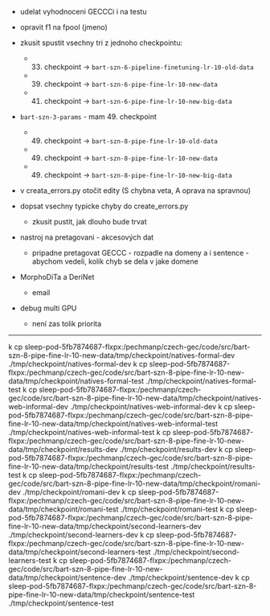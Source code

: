 - udelat vyhodnoceni GECCCi i na testu
- opravit f1 na fpool (jmeno)

- zkusit spustit vsechny tri z jednoho checkpointu:
  - 33. checkpoint -> `bart-szn-6-pipeline-finetuning-lr-10-old-data`
  - 39. checkpoint -> `bart-szn-6-pipe-fine-lr-10-new-data`
  - 41. checkpoint -> `bart-szn-6-pipe-fine-lr-10-new-big-data`
- `bart-szn-3-params` - mam 49. checkpoint
  - 49. checkpoint -> `bart-szn-8-pipe-fine-lr-10-old-data`
  - 49. checkpoint -> `bart-szn-8-pipe-fine-lr-10-new-data`
  - 49. checkpoint -> `bart-szn-8-pipe-fine-lr-10-new-big-data`

- v creata_errors.py otočit edity (S chybna veta, A oprava na spravnou)

- dopsat vsechny typicke chyby do create_errors.py
  - zkusit pustit, jak dlouho bude trvat

- nastroj na pretagovani - akcesových dat
    - pripadne pretagovat GECCC - rozpadle na domeny a i sentence - abychom vedeli, kolik chyb se dela v jake domene

- MorphoDiTa a DeriNet
  - email

- debug multi GPU
  - není zas tolik priorita


---

k cp sleep-pod-5fb7874687-flxpx:/pechmanp/czech-gec/code/src/bart-szn-8-pipe-fine-lr-10-new-data/tmp/checkpoint/natives-formal-dev ./tmp/checkpoint/natives-formal-dev
k cp sleep-pod-5fb7874687-flxpx:/pechmanp/czech-gec/code/src/bart-szn-8-pipe-fine-lr-10-new-data/tmp/checkpoint/natives-formal-test ./tmp/checkpoint/natives-formal-test
k cp sleep-pod-5fb7874687-flxpx:/pechmanp/czech-gec/code/src/bart-szn-8-pipe-fine-lr-10-new-data/tmp/checkpoint/natives-web-informal-dev ./tmp/checkpoint/natives-web-informal-dev
k cp sleep-pod-5fb7874687-flxpx:/pechmanp/czech-gec/code/src/bart-szn-8-pipe-fine-lr-10-new-data/tmp/checkpoint/natives-web-informal-test ./tmp/checkpoint/natives-web-informal-test
k cp sleep-pod-5fb7874687-flxpx:/pechmanp/czech-gec/code/src/bart-szn-8-pipe-fine-lr-10-new-data/tmp/checkpoint/results-dev ./tmp/checkpoint/results-dev
k cp sleep-pod-5fb7874687-flxpx:/pechmanp/czech-gec/code/src/bart-szn-8-pipe-fine-lr-10-new-data/tmp/checkpoint/results-test ./tmp/checkpoint/results-test
k cp sleep-pod-5fb7874687-flxpx:/pechmanp/czech-gec/code/src/bart-szn-8-pipe-fine-lr-10-new-data/tmp/checkpoint/romani-dev ./tmp/checkpoint/romani-dev
k cp sleep-pod-5fb7874687-flxpx:/pechmanp/czech-gec/code/src/bart-szn-8-pipe-fine-lr-10-new-data/tmp/checkpoint/romani-test ./tmp/checkpoint/romani-test
k cp sleep-pod-5fb7874687-flxpx:/pechmanp/czech-gec/code/src/bart-szn-8-pipe-fine-lr-10-new-data/tmp/checkpoint/second-learners-dev ./tmp/checkpoint/second-learners-dev
k cp sleep-pod-5fb7874687-flxpx:/pechmanp/czech-gec/code/src/bart-szn-8-pipe-fine-lr-10-new-data/tmp/checkpoint/second-learners-test ./tmp/checkpoint/second-learners-test
k cp sleep-pod-5fb7874687-flxpx:/pechmanp/czech-gec/code/src/bart-szn-8-pipe-fine-lr-10-new-data/tmp/checkpoint/sentence-dev ./tmp/checkpoint/sentence-dev
k cp sleep-pod-5fb7874687-flxpx:/pechmanp/czech-gec/code/src/bart-szn-8-pipe-fine-lr-10-new-data/tmp/checkpoint/sentence-test ./tmp/checkpoint/sentence-test